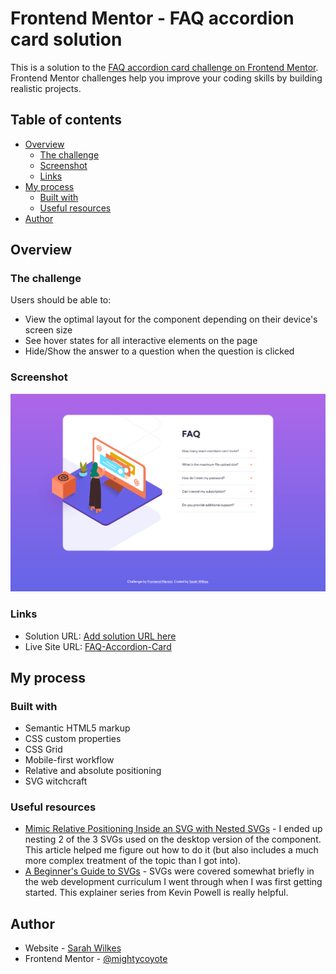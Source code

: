 # Frontend Mentor - FAQ accordion card solution

This is a solution to the [FAQ accordion card challenge on Frontend Mentor](https://www.frontendmentor.io/challenges/faq-accordion-card-XlyjD0Oam). Frontend Mentor challenges help you improve your coding skills by building realistic projects. 

## Table of contents

- [Overview](#overview)
  - [The challenge](#the-challenge)
  - [Screenshot](#screenshot)
  - [Links](#links)
- [My process](#my-process)
  - [Built with](#built-with)
  - [Useful resources](#useful-resources)
- [Author](#author)

## Overview

### The challenge

Users should be able to:

- View the optimal layout for the component depending on their device's screen size
- See hover states for all interactive elements on the page
- Hide/Show the answer to a question when the question is clicked

### Screenshot

![](./images/Screenshot%202022-06-07%20at%2015-52-49%20Frontend%20Mentor%20FAQ%20Accordion%20Card.png)

### Links

- Solution URL: [Add solution URL here](https://your-solution-url.com)
- Live Site URL: [FAQ-Accordion-Card](https://mightycoyote.github.io/faq-accordion-card-main/)

## My process

### Built with

- Semantic HTML5 markup
- CSS custom properties
- CSS Grid
- Mobile-first workflow
- Relative and absolute positioning
- SVG witchcraft

### Useful resources

- [Mimic Relative Positioning Inside an SVG with Nested SVGs](https://www.sarasoueidan.com/blog/mimic-relative-positioning-in-svg/) - I ended up nesting 2 of the 3 SVGs used on the desktop version of the component. This article helped me figure out how to do it (but also includes a much more complex treatment of the topic than I got into).
- [A Beginner's Guide to SVGs](https://youtu.be/ZJSCl6XEdP8) - SVGs were covered somewhat briefly in the web development curriculum I went through when I was first getting started. This explainer series from Kevin Powell is really helpful.

## Author

- Website - [Sarah Wilkes](https://mightycoyote.github.io/)
- Frontend Mentor - [@mightycoyote](https://www.frontendmentor.io/profile/mightycoyote)

